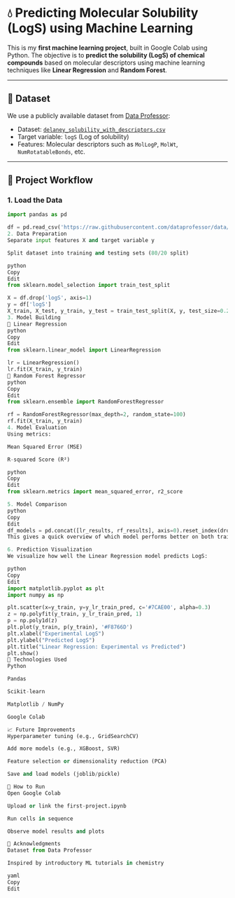 # 💧 Predicting Molecular Solubility (LogS) using Machine Learning

This is my **first machine learning project**, built in Google Colab using Python. The objective is to **predict the solubility (LogS) of chemical compounds** based on molecular descriptors using machine learning techniques like **Linear Regression** and **Random Forest**.

---

## 📁 Dataset

We use a publicly available dataset from [Data Professor](https://github.com/dataprofessor/data):

- Dataset: [`delaney_solubility_with_descriptors.csv`](https://github.com/dataprofessor/data/blob/master/delaney_solubility_with_descriptors.csv)
- Target variable: `logS` (Log of solubility)
- Features: Molecular descriptors such as `MolLogP`, `MolWt`, `NumRotatableBonds`, etc.

---

## 🚀 Project Workflow

### 1. **Load the Data**

```python
import pandas as pd

df = pd.read_csv('https://raw.githubusercontent.com/dataprofessor/data/refs/heads/master/delaney_solubility_with_descriptors.csv')
2. Data Preparation
Separate input features X and target variable y

Split dataset into training and testing sets (80/20 split)

python
Copy
Edit
from sklearn.model_selection import train_test_split

X = df.drop('logS', axis=1)
y = df['logS']
X_train, X_test, y_train, y_test = train_test_split(X, y, test_size=0.2, random_state=100)
3. Model Building
🔹 Linear Regression
python
Copy
Edit
from sklearn.linear_model import LinearRegression

lr = LinearRegression()
lr.fit(X_train, y_train)
🔹 Random Forest Regressor
python
Copy
Edit
from sklearn.ensemble import RandomForestRegressor

rf = RandomForestRegressor(max_depth=2, random_state=100)
rf.fit(X_train, y_train)
4. Model Evaluation
Using metrics:

Mean Squared Error (MSE)

R-squared Score (R²)

python
Copy
Edit
from sklearn.metrics import mean_squared_error, r2_score

5. Model Comparison
python
Copy
Edit
df_models = pd.concat([lr_results, rf_results], axis=0).reset_index(drop=True)
This gives a quick overview of which model performs better on both training and test sets.

6. Prediction Visualization
We visualize how well the Linear Regression model predicts LogS:

python
Copy
Edit
import matplotlib.pyplot as plt
import numpy as np

plt.scatter(x=y_train, y=y_lr_train_pred, c='#7CAE00', alpha=0.3)
z = np.polyfit(y_train, y_lr_train_pred, 1)
p = np.poly1d(z)
plt.plot(y_train, p(y_train), '#F8766D')
plt.xlabel("Experimental LogS")
plt.ylabel("Predicted LogS")
plt.title("Linear Regression: Experimental vs Predicted")
plt.show()
📌 Technologies Used
Python

Pandas

Scikit-learn

Matplotlib / NumPy

Google Colab

📈 Future Improvements
Hyperparameter tuning (e.g., GridSearchCV)

Add more models (e.g., XGBoost, SVR)

Feature selection or dimensionality reduction (PCA)

Save and load models (joblib/pickle)

📂 How to Run
Open Google Colab

Upload or link the first-project.ipynb

Run cells in sequence

Observe model results and plots

🙌 Acknowledgments
Dataset from Data Professor

Inspired by introductory ML tutorials in chemistry

yaml
Copy
Edit
